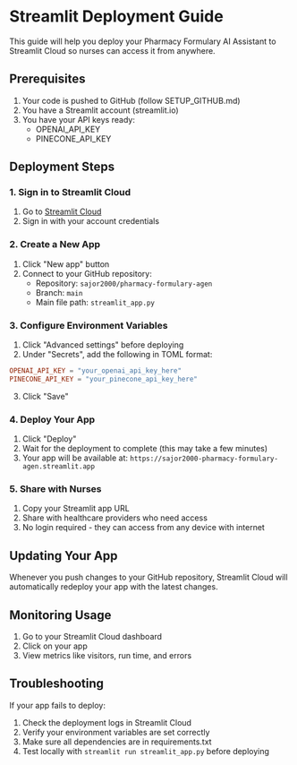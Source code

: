 # Streamlit Deployment Guide

This guide will help you deploy your Pharmacy Formulary AI Assistant to Streamlit Cloud so nurses can access it from anywhere.

## Prerequisites

1. Your code is pushed to GitHub (follow SETUP_GITHUB.md)
2. You have a Streamlit account (streamlit.io)
3. You have your API keys ready:
   - OPENAI_API_KEY
   - PINECONE_API_KEY

## Deployment Steps

### 1. Sign in to Streamlit Cloud

1. Go to [Streamlit Cloud](https://streamlit.io/cloud)
2. Sign in with your account credentials

### 2. Create a New App

1. Click "New app" button
2. Connect to your GitHub repository:
   - Repository: `sajor2000/pharmacy-formulary-agen`
   - Branch: `main`
   - Main file path: `streamlit_app.py`

### 3. Configure Environment Variables

1. Click "Advanced settings" before deploying
2. Under "Secrets", add the following in TOML format:

```toml
OPENAI_API_KEY = "your_openai_api_key_here"
PINECONE_API_KEY = "your_pinecone_api_key_here"
```

3. Click "Save"

### 4. Deploy Your App

1. Click "Deploy" 
2. Wait for the deployment to complete (this may take a few minutes)
3. Your app will be available at: `https://sajor2000-pharmacy-formulary-agen.streamlit.app`

### 5. Share with Nurses

1. Copy your Streamlit app URL
2. Share with healthcare providers who need access
3. No login required - they can access from any device with internet

## Updating Your App

Whenever you push changes to your GitHub repository, Streamlit Cloud will automatically redeploy your app with the latest changes.

## Monitoring Usage

1. Go to your Streamlit Cloud dashboard
2. Click on your app
3. View metrics like visitors, run time, and errors

## Troubleshooting

If your app fails to deploy:

1. Check the deployment logs in Streamlit Cloud
2. Verify your environment variables are set correctly
3. Make sure all dependencies are in requirements.txt
4. Test locally with `streamlit run streamlit_app.py` before deploying
